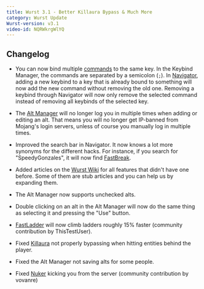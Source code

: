 ```yaml
---
title: Wurst 3.1 - Better Killaura Bypass & Much More
category: Wurst Update
Wurst-version: v3.1
video-id: NQRWkrgWlYQ
---
```

## Changelog

- You can now bind multiple [commands](/wiki/Commands/) to the same key. In the Keybind Manager, the commands are separated by a semicolon (`;`). In [Navigator](/wiki/Mods/Navigator/), adding a new keybind to a key that is already bound to something will now add the new command without removing the old one. Removing a keybind through Navigator will now only remove the selected command instead of removing all keybinds of the selected key.

- The [Alt Manager](/wiki/Special_Features/Alt_Manager) will no longer log you in multiple times when adding or editing an alt. That means you will no longer get IP-banned from Mojang's login servers, unless of course you manually log in multiple times.

- Improved the search bar in Navigator. It now knows a lot more synonyms for the different hacks. For instance, if you search for "SpeedyGonzales", it will now find [FastBreak](/wiki/Mods/FastBreak).

<!--read more-->

- Added articles on the [Wurst Wiki](/wiki/Main_Page/) for all features that didn't have one before. Some of them are stub articles and you can help us by expanding them.

- The Alt Manager now supports unchecked alts.

- Double clicking on an alt in the Alt Manager will now do the same thing as selecting it and pressing the "Use" button.

- [FastLadder](/wiki/Mods/FastLadder/) will now climb ladders roughly 15% faster (community contribution by ThisTestUser).

- Fixed [Killaura](/wiki/Mods/Killaura/) not properly bypassing when hitting entities behind the player.

- Fixed the Alt Manager not saving alts for some people.

- Fixed [Nuker](/wiki/Mods/Nuker/) kicking you from the server (community contribution by vovanre)
